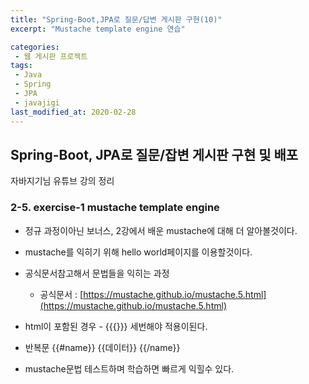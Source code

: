 ```yaml
---
title: "Spring-Boot,JPA로 질문/답변 게시판 구현(10)"
excerpt: "Mustache template engine 연습"

categories:
 - 웹 게시판 프로젝트
tags:
 - Java
 - Spring
 - JPA
 - javajigi
last_modified_at: 2020-02-28
---
```




## Spring-Boot, JPA로 질문/잡변 게시판 구현 및 배포

자바지기님 유튜브 강의 정리

### 2-5. exercise-1 mustache template engine

* 정규 과정이아닌 보너스, 2강에서 배운 mustache에 대해 더 알아볼것이다.
* mustache를 익히기 위해 hello world페이지를 이용할것이다.
* 공식문서참고해서 문법들을 익히는 과정
  * 공식문서 : [https://mustache.github.io/mustache.5.html](https://mustache.github.io/mustache.5.html) 

* html이 포함된 경우 -  {{{}}} 세번해야 적용이된다.
* 반복문 {{#name}} {{데이터}} {{/name}}
* mustache문법 테스트하며 학습하면 빠르게 익힐수 있다.
